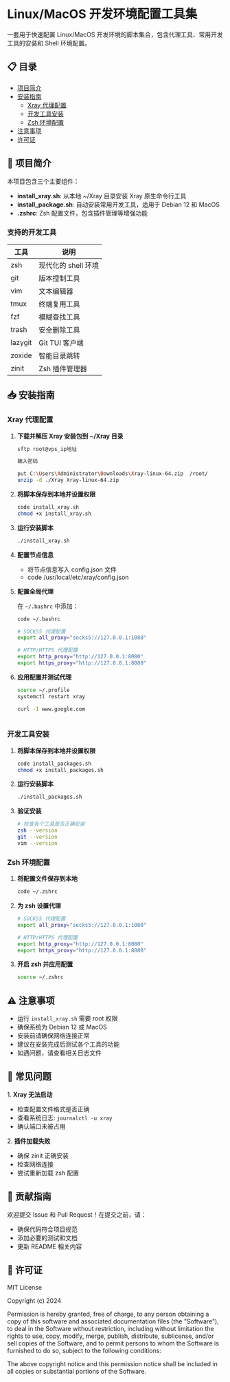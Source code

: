 # Linux/MacOS 开发环境配置工具集

一套用于快速配置 Linux/MacOS 开发环境的脚本集合，包含代理工具、常用开发工具的安装和 Shell 环境配置。

## 📋 目录

- [项目简介](#项目简介)
- [安装指南](#安装指南)
  - [Xray 代理配置](#xray-代理配置)
  - [开发工具安装](#开发工具安装)
  - [Zsh 环境配置](#zsh-环境配置)
- [注意事项](#注意事项)
- [许可证](#许可证)

## 🚀 项目简介

本项目包含三个主要组件：

- **install_xray.sh**: 从本地 ~/Xray 目录安装 Xray 原生命令行工具
- **install_package.sh**: 自动安装常用开发工具，适用于 Debian 12 和 MacOS
- **.zshrc**: Zsh 配置文件，包含插件管理等增强功能

### 支持的开发工具

| 工具 | 说明 |
|------|------|
| zsh | 现代化的 shell 环境 |
| git | 版本控制工具 |
| vim | 文本编辑器 |
| tmux | 终端复用工具 |
| fzf | 模糊查找工具 |
| trash | 安全删除工具 |
| lazygit | Git TUI 客户端 |
| zoxide | 智能目录跳转 |
| zinit | Zsh 插件管理器 |

## 📥 安装指南

### Xray 代理配置

1. **下载并解压 Xray 安装包到 ~/Xray 目录**
   ```bash
   sftp root@vps_ip地址
   
   输入密码
   
   put C:\Users\Administrator\Downloads\Xray-linux-64.zip  /root/
   unzip -d ./Xray Xray-linux-64.zip  

2. **将脚本保存到本地并设置权限**
   ```bash
   code install_xray.sh
   chmod +x install_xray.sh

3. **运行安装脚本**
   ```bash
   ./install_xray.sh

4. **配置节点信息**
   - 将节点信息写入 config.json 文件
   - code /usr/local/etc/xray/config.json

5. **配置全局代理**

   在 `~/.bashrc` 中添加：
   ```bash
   code ~/.bashrc
   
   # SOCKS5 代理配置
   export all_proxy="socks5://127.0.0.1:1080"
   
   # HTTP/HTTPS 代理配置
   export http_proxy="http://127.0.0.1:8080"
   export https_proxy="http://127.0.0.1:8080"

6. **应用配置并测试代理**
   ```bash
   source ~/.profile
   systemctl restart xray
   
   curl -I www.google.com
  
### 开发工具安装

1. **将脚本保存到本地并设置权限**
   ```bash
   code install_packages.sh
   chmod +x install_packages.sh

2. **运行安装脚本**
   ```bash
   ./install_packages.sh

3. **验证安装**
   ```bash
   # 检查各个工具是否正确安装
   zsh --version
   git --version
   vim --version

### Zsh 环境配置

1. **将配置文件保存到本地**
   ```bash
   code ~/.zshrc

2. **为 zsh 设置代理**
   ```bash
   # SOCKS5 代理配置
   export all_proxy="socks5://127.0.0.1:1080"
   
   # HTTP/HTTPS 代理配置
   export http_proxy="http://127.0.0.1:8080"
   export https_proxy="http://127.0.0.1:8080"

3. **开启 zsh 并应用配置**
   ```bash
   source ~/.zshrc
   
## ⚠️ 注意事项

- 运行 `install_xray.sh` 需要 root 权限
- 确保系统为 Debian 12 或 MacOS
- 安装前请确保网络连接正常
- 建议在安装完成后测试各个工具的功能
- 如遇问题，请查看相关日志文件

## 🔧 常见问题

1\. **Xray 无法启动**
   - 检查配置文件格式是否正确
   - 查看系统日志: `journalctl -u xray`
   - 确认端口未被占用

2\. **插件加载失败**
   - 确保 zinit 正确安装
   - 检查网络连接
   - 尝试重新加载 zsh 配置

## 🤝 贡献指南

欢迎提交 Issue 和 Pull Request！在提交之前，请：

- 确保代码符合项目规范
- 添加必要的测试和文档
- 更新 README 相关内容

## 📄 许可证

MIT License

Copyright (c) 2024

Permission is hereby granted, free of charge, to any person obtaining a copy
of this software and associated documentation files (the "Software"), to deal
in the Software without restriction, including without limitation the rights
to use, copy, modify, merge, publish, distribute, sublicense, and/or sell
copies of the Software, and to permit persons to whom the Software is
furnished to do so, subject to the following conditions:

The above copyright notice and this permission notice shall be included in all
copies or substantial portions of the Software.
